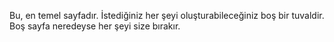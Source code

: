 ﻿Bu, en temel sayfadır. İstediğiniz her şeyi oluşturabileceğiniz boş bir tuvaldir. Boş sayfa neredeyse her şeyi size bırakır.
